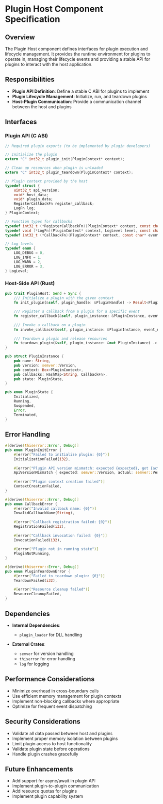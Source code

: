 # Plugin Host Component Specification

## Overview
The Plugin Host component defines interfaces for plugin execution and lifecycle management. It provides the runtime environment for plugins to operate in, managing their lifecycle events and providing a stable API for plugins to interact with the host application.

## Responsibilities

- **Plugin API Definition**: Define a stable C ABI for plugins to implement
- **Plugin Lifecycle Management**: Initialize, run, and teardown plugins
- **Host-Plugin Communication**: Provide a communication channel between the host and plugins

## Interfaces

### Plugin API (C ABI)

```c
// Required plugin exports (to be implemented by plugin developers)

// Initialize the plugin
extern "C" int32_t plugin_init(PluginContext* context);

// Clean up resources when plugin is unloaded
extern "C" int32_t plugin_teardown(PluginContext* context);

// Plugin context provided by the host
typedef struct {
    uint32_t api_version;
    void* host_data;
    void* plugin_data;
    RegisterCallbackFn register_callback;
    LogFn log;
} PluginContext;

// Function types for callbacks
typedef int32_t (*RegisterCallbackFn)(PluginContext* context, const char* event_name, CallbackFn callback);
typedef void (*LogFn)(PluginContext* context, LogLevel level, const char* message);
typedef int32_t (*CallbackFn)(PluginContext* context, const char* event_data, uint32_t data_len);

// Log levels
typedef enum {
    LOG_DEBUG = 0,
    LOG_INFO = 1,
    LOG_WARN = 2,
    LOG_ERROR = 3,
} LogLevel;
```

### Host-Side API (Rust)

```rust
pub trait PluginHost: Send + Sync {
    /// Initialize a plugin with the given context
    fn init_plugin(&self, plugin_handle: &PluginHandle) -> Result<PluginInstance, PluginInitError>;
    
    /// Register a callback from a plugin for a specific event
    fn register_callback(&self, plugin_instance: &PluginInstance, event_name: &str, callback: CallbackFn) -> Result<(), CallbackError>;
    
    /// Invoke a callback on a plugin
    fn invoke_callback(&self, plugin_instance: &PluginInstance, event_name: &str, data: &[u8]) -> Result<i32, CallbackError>;
    
    /// Teardown a plugin and release resources
    fn teardown_plugin(&self, plugin_instance: &mut PluginInstance) -> Result<(), PluginTeardownError>;
}

pub struct PluginInstance {
    pub name: String,
    pub version: semver::Version,
    pub context: Box<PluginContext>,
    pub callbacks: HashMap<String, CallbackFn>,
    pub state: PluginState,
}

pub enum PluginState {
    Initialized,
    Running,
    Suspended,
    Error,
    Terminated,
}
```

## Error Handling

```rust
#[derive(thiserror::Error, Debug)]
pub enum PluginInitError {
    #[error("Failed to initialize plugin: {0}")]
    InitializationFailed(i32),
    
    #[error("Plugin API version mismatch: expected {expected}, got {actual}")]
    ApiVersionMismatch { expected: semver::Version, actual: semver::Version },
    
    #[error("Plugin context creation failed")]
    ContextCreationFailed,
}

#[derive(thiserror::Error, Debug)]
pub enum CallbackError {
    #[error("Invalid callback name: {0}")]
    InvalidCallbackName(String),
    
    #[error("Callback registration failed: {0}")]
    RegistrationFailed(i32),
    
    #[error("Callback invocation failed: {0}")]
    InvocationFailed(i32),
    
    #[error("Plugin not in running state")]
    PluginNotRunning,
}

#[derive(thiserror::Error, Debug)]
pub enum PluginTeardownError {
    #[error("Failed to teardown plugin: {0}")]
    TeardownFailed(i32),
    
    #[error("Resource cleanup failed")]
    ResourceCleanupFailed,
}
```

## Dependencies

- **Internal Dependencies**:
  - `plugin_loader` for DLL handling

- **External Crates**:
  - `semver` for version handling
  - `thiserror` for error handling
  - `log` for logging

## Performance Considerations

- Minimize overhead in cross-boundary calls
- Use efficient memory management for plugin contexts
- Implement non-blocking callbacks where appropriate
- Optimize for frequent event dispatching

## Security Considerations

- Validate all data passed between host and plugins
- Implement proper memory isolation between plugins
- Limit plugin access to host functionality
- Validate plugin state before operations
- Handle plugin crashes gracefully

## Future Enhancements

- Add support for async/await in plugin API
- Implement plugin-to-plugin communication
- Add resource quotas for plugins
- Implement plugin capability system
